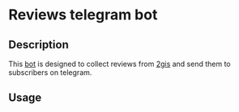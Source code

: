 # Reviews telegram bot

## Description

This [bot](https://t.me/RoReviewsBot) is designed to collect reviews from [2gis](https://2gis.ru) and send them to subscribers on telegram.

## Usage
